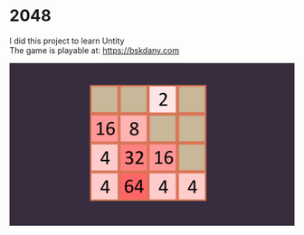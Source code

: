 # 2048

I did this project to learn Untity</br>
The game is playable at: https://bskdany.com

 ![Screenshot](screenshot.png)
